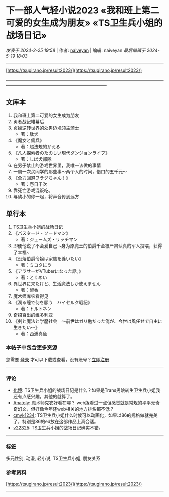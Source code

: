# 下一部人气轻小说2023 «我和班上第二可爱的女生成为朋友» «TS卫生兵小姐的战场日记»

_发表于 2024-2-25 19:58_ | 作者: [naiveyan](space-uid-266525.html) | 编辑: naiveyan  _最后编辑于 2024-5-19 18:03_

---

[https://tsugirano.jp/result2023/](https://tsugirano.jp/result2023/) 

———————————————————————————————————————————————————————————

## 文库本

1. 我和班上第二可爱的女生成为朋友
2. 勇者战记帷幕后
3. 贞操逆转世界的处男边境领主骑士 
   - 著：駄犬
4. 《魔女と傭兵》
   - 著：超法規的かえる
5. 《凡人探索者のたのしい現代ダンジョンライフ》
   - 著：しば犬部隊
6. 在男子禁止的游戏世界里，我唯一该做的事情
7. 一周一次买同学的那些事～两个人的时间，借口的五千元～
8. 《全力回避フラグちゃん！》
   - 著：壱日千次
9. 靠死亡游戏混饭吃。
10. 与幼小的你一起，将声音传到远方

## 单行本

1. TS卫生兵小姐的战场日记
2. 《バスタード・ソードマン》
   - 著：ジェームズ・リッチマン
3. 即便他说了不会爱自己 ~身为原魔王的伯爵千金被严肃认真的军人投喂，获得了幸福~
4. 《没落伯爵令嬢は家族を養いたい》
   - 著：ミコタにう
5. 《アラサーがVTuberになった話。》
   - 著：とくめい
6. 異世界に来たけど、生活魔法しか使えません
   - 著：梨香
7. 魔术师库农看得见
8. 《濁る瞳で何を願う　ハイセルク戦記》
   - 著：トルトネン
9. 奇招百出的维多利亚
10. 《剣と魔法と学歴社会　～前世はガリ勉だった俺が、今世は風任せで自由に生きたい～》
    - 著：西浦真魚

### **本帖子中包含更多资源**
您需要 [登录](member.php?mod=logging&action=login) 才可以下载或查看，没有账号？[立即注册](member.php?mod=register "注册账号")

---

### 评论
- [化境](space-uid-500952.html): TS卫生兵小姐的战场日记是什么？如果是Trans男娘转生卫生兵小姐我还有点感兴趣，其他的就算了。
- [Anatoly](space-uid-559441.html): 魔术师克农好看在哪？ web版看过一点但感觉就是常规的平平无奇奇幻文，但好像今年还web相关的地方排名都不低？
- [cmyk1234](space-uid-266436.html): TS卫生兵小姐什么时候可以动画化，如果以86的规格做就完美了，特别是86的ed放在这部作品上真合适。
- [v22325](space-uid-187057.html): TS卫生兵小姐的战场日记确实不错。

---

### 标签
多元性别, 动漫, 轻小说, TS卫生兵小姐, 朋友关系

### 参考资料
[https://tsugirano.jp/result2023/](https://tsugirano.jp/result2023/)

---
